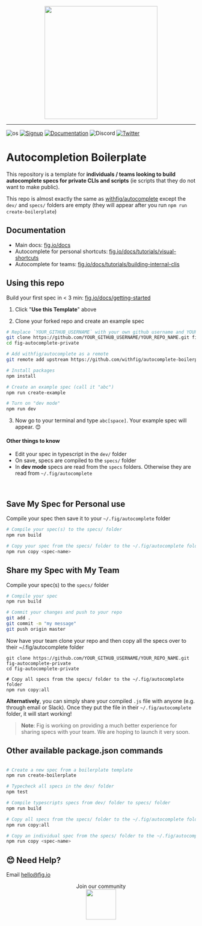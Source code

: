 <p align="center">
    <img width="300" src="https://github.com/withfig/fig/blob/main/static/FigBanner.png?raw=true"/>
</p>

---

![os](https://img.shields.io/badge/os-%20macOS-light)
[![Signup](https://img.shields.io/badge/signup-private%20beta-blueviolet)](https://fig.io?ref=github_autocomplete)
[![Documentation](https://img.shields.io/badge/documentation-black)](https://fig.io/docs/)
![Discord](https://img.shields.io/discord/837809111248535583?color=768ad4&label=discord)
[![Twitter](https://img.shields.io/twitter/follow/fig.svg?style=social&label=Follow)](https://twitter.com/intent/follow?screen_name=fig)

# Autocompletion Boilerplate

This repository is a template for **individuals / teams looking to build autocomplete specs for private CLIs and scripts** (ie scripts that they do not want to make public).

This repo is almost exactly the same as [withfig/autocomplete](https://github.com/withfig/autocomplete) except the `dev/` and `specs/` folders are empty (they will appear after you run `npm run create-boilerplate`)

## Documentation

- Main docs: [fig.io/docs](https://fig.io/docs/)
- Autocomplete for personal shortcuts: [fig.io/docs/tutorials/visual-shortcuts](https://fig.io/docs/tutorials/visual-shortcuts)
- Autocomplete for teams: [fig.io/docs/tutorials/building-internal-clis](https://fig.io/docs/tutorials/building-internal-clis)

## Using this repo

Build your first spec in < 3 min: [fig.io/docs/getting-started](fig.io/docs/getting-started)

1. Click "**Use this Template**" above

2. Clone your forked repo and create an example spec

```bash
# Replace `YOUR_GITHUB_USERNAME` with your own github username and YOUR_REPO_NAME with whatever you decide to call your repo
git clone https://github.com/YOUR_GITHUB_USERNAME/YOUR_REPO_NAME.git fig-autocomplete-private
cd fig-autocomplete-private

# Add withfig/autocomplete as a remote
git remote add upstream https://github.com/withfig/autocomplete-boilerplate.git

# Install packages
npm install

# Create an example spec (call it "abc")
npm run create-example

# Turn on "dev mode"
npm run dev
```

3. Now go to your terminal and type `abc[space]`. Your example spec will appear. 😊

#### Other things to know

- Edit your spec in typescript in the `dev/` folder
- On save, specs are compiled to the `specs/` folder
- In **dev mode** specs are read from the `specs` folders. Otherwise they are read from `~/.fig/autocomplete`

<br/>

## Save My Spec for Personal use

Compile your spec then save it to your `~/.fig/autocomplete` folder

```bash
# Compile your spec(s) to the specs/ folder
npm run build

# Copy your spec from the specs/ folder to the ~/.fig/autocomplete folder
npm run copy <spec-name>
```

## Share my Spec with My Team

Compile your spec(s) to the `specs/` folder

```bash
# Compile your spec
npm run build

# Commit your changes and push to your repo
git add .
git commit -m "my message"
git push origin master
```

Now have your team clone your repo and then copy all the specs over to their ~/.fig/autocomplete folder

```
git clone https://github.com/YOUR_GITHUB_USERNAME/YOUR_REPO_NAME.git fig-autocomplete-private
cd fig-autocomplete-private

# Copy all specs from the specs/ folder to the ~/.fig/autocomplete folder
npm run copy:all
```

**Alternatively**, you can simply share your compiled `.js` file with anyone (e.g. through email or Slack). Once they put the file in their `~/.fig/autocomplete` folder, it will start working!

> **Note**: Fig is working on providing a much better experience for sharing specs with your team. We are hoping to launch it very soon.

## Other available package.json commands

```bash

# Create a new spec from a boilerplate template
npm run create-boilerplate

# Typecheck all specs in the dev/ folder
npm test

# Compile typescripts specs from dev/ folder to specs/ folder
npm run build

# Copy all specs from the specs/ folder to the ~/.fig/autocomplete folder
npm run copy:all

# Copy an individual spec from the specs/ folder to the ~/.fig/autocomplete folder
npm run copy <spec-name>
```

## 😊 Need Help?

Email [hello@fig.io](mailto:hello@fig.io)

<p align="center">
    Join our community
<br/>
<a href="https://fig.io/community">
    <img src="http://fig.io/icons/discord-logo-square.png" width="80px" height="80px" /> 
</a>
</p>
